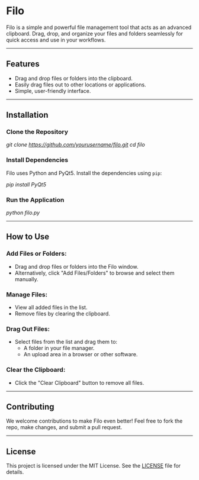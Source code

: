 # Filo

Filo is a simple and powerful file management tool that acts as an advanced clipboard. Drag, drop, and organize your files and folders seamlessly for quick access and use in your workflows.

---

## Features

- Drag and drop files or folders into the clipboard.  
- Easily drag files out to other locations or applications.  
- Simple, user-friendly interface.  

---

## Installation

### Clone the Repository

_git clone https://github.com/yourusername/filo.git cd filo_


### Install Dependencies

Filo uses Python and PyQt5. Install the dependencies using `pip`:

_pip install PyQt5_


### Run the Application

_python filo.py_


---

## How to Use

### Add Files or Folders:
- Drag and drop files or folders into the Filo window.  
- Alternatively, click "Add Files/Folders" to browse and select them manually.  

### Manage Files:
- View all added files in the list.  
- Remove files by clearing the clipboard.  

### Drag Out Files:
- Select files from the list and drag them to:  
  - A folder in your file manager.  
  - An upload area in a browser or other software.  

### Clear the Clipboard:
- Click the "Clear Clipboard" button to remove all files.  

---

## Contributing

We welcome contributions to make Filo even better! Feel free to fork the repo, make changes, and submit a pull request.

---

## License

This project is licensed under the MIT License. See the [LICENSE](LICENSE) file for details.
